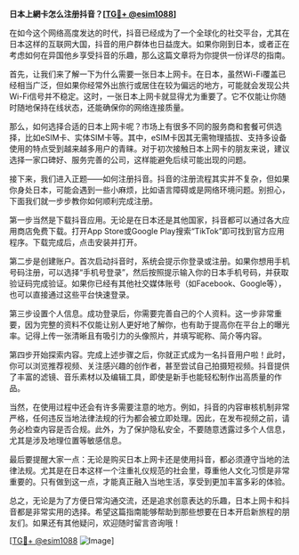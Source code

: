 **日本上網卡怎么注册抖音？[[TG💪+ @esim1088](https://t.me/s/esim1088)]**

在如今这个网络高度发达的时代，抖音已经成为了一个全球化的社交平台，尤其在日本这样的互联网大国，抖音的用户群体也日益庞大。如果你刚到日本，或者正在考虑如何在异国他乡享受抖音的乐趣，那么这篇文章将为你提供一份详尽的指南。

首先，让我们来了解一下为什么需要一张日本上网卡。在日本，虽然Wi-Fi覆盖已经相当广泛，但如果你经常外出旅行或居住在较为偏远的地方，可能就会发现公共Wi-Fi信号并不稳定。这时，一张日本上网卡就显得尤为重要了。它不仅能让你随时随地保持在线状态，还能确保你的网络连接质量。

那么，如何选择合适的日本上网卡呢？市场上有很多不同的服务商和套餐可供选择，比如eSIM卡、实体SIM卡等。其中，eSIM卡因其无需物理插拔、支持多设备使用的特点受到越来越多用户的青睐。对于初次接触日本上网卡的朋友来说，建议选择一家口碑好、服务完善的公司，这样能避免后续可能出现的问题。

接下来，我们进入正题——如何注册抖音。抖音的注册流程其实并不复杂，但如果你身处日本，可能会遇到一些小麻烦，比如语言障碍或是网络环境问题。别担心，下面我们就一步步教你如何顺利完成注册。

第一步当然是下载抖音应用。无论是在日本还是其他国家，抖音都可以通过各大应用商店免费下载。打开App Store或Google Play搜索“TikTok”即可找到官方应用程序。下载完成后，点击安装并打开。

第二步是创建账户。首次启动抖音时，系统会提示你登录或注册。如果你想用手机号码注册，可以选择“手机号登录”，然后按照提示输入你的日本手机号码，并获取验证码完成验证。如果你已经有其他社交媒体账号（如Facebook、Google等），也可以直接通过这些平台快速登录。

第三步设置个人信息。成功登录后，你需要完善自己的个人资料。这一步非常重要，因为完整的资料不仅能让别人更好地了解你，也有助于提高你在平台上的曝光率。记得上传一张清晰且有吸引力的头像照片，并填写昵称、简介等内容。

第四步开始探索内容。完成上述步骤之后，你就正式成为一名抖音用户啦！此时，你可以浏览推荐视频、关注感兴趣的创作者，甚至尝试自己拍摄短视频。抖音提供了丰富的滤镜、音乐素材以及编辑工具，即使是新手也能轻松制作出高质量的作品。

当然，在使用过程中还会有许多需要注意的地方。例如，抖音的内容审核机制非常严格，任何违反当地法律法规的行为都会被立即处理。因此，在发布视频之前，请务必检查内容是否合规。此外，为了保护隐私安全，不要随意透露过多个人信息，尤其是涉及地理位置等敏感信息。

最后要提醒大家一点：无论是购买日本上网卡还是使用抖音，都必须遵守当地的法律法规。尤其是在日本这样一个注重礼仪规范的社会里，尊重他人文化习惯是非常重要的。只有做到这一点，才能真正融入当地生活，享受到更加丰富多彩的体验。

总之，无论是为了方便日常沟通交流，还是追求创意表达的乐趣，日本上网卡和抖音都是非常实用的选择。希望这篇指南能够帮助到那些想要在日本开启新旅程的朋友们。如果还有其他疑问，欢迎随时留言咨询哦！

[[TG💪+ @esim1088](https://t.me/s/esim1088) ![Image](https://i.postimg.cc/4NQfJmqS/Snipaste-2025-05-13-00-14-12.png)]